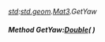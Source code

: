 _[std](../../modules/std/std-module.md):[std.geom](../../modules/std/std-geom.md).[Mat3<T>](../../modules/std/std-geom-mat3.md).GetYaw_
##### Method GetYaw:[Double](../../modules/wonkey/wonkey-types-double.md)(  )
